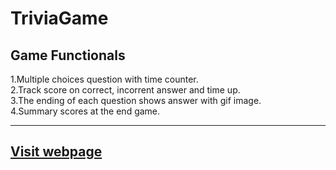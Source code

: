 # TriviaGame

## Game Functionals  
1.Multiple choices question with time counter.  
2.Track score on correct, incorrent answer and time up.  
3.The ending of each question shows answer with gif image.  
4.Summary scores at the end game.

---
##  [Visit webpage](https://potaeko.github.io/TriviaGame/)
